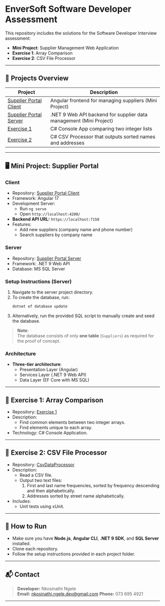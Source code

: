 # EnverSoft Software Developer Assessment

This repository includes the solutions for the Software Developer Interview assessment:

- **Mini Project**: Supplier Management Web Application
- **Exercise 1**: Array Comparison
- **Exercise 2**: CSV File Processor

---

## 📂 Projects Overview

| Project        | Description |
|----------------|-------------|
| [Supplier Portal Client](https://github.com/Nkosinathi-dev1/supplier-portal-client/tree/frontend-poc-setup) | Angular frontend for managing suppliers (Mini Project) |
| [Supplier Portal Server](https://github.com/Nkosinathi-dev1/supplier-portal-server) | .NET 9 Web API backend for supplier data management (Mini Project) |
| [Exercise 1](https://github.com/Nkosinathi-dev1/exercise1) | C# Console App comparing two integer lists |
| [Exercise 2](https://github.com/Nkosinathi-dev1/CsvDataProcessor) | C# CSV Processor that outputs sorted names and addresses |

---

## 🖥️ Mini Project: Supplier Portal

### Client

- Repository: [Supplier Portal Client](https://github.com/Nkosinathi-dev1/supplier-portal-client/tree/frontend-poc-setup)
- Framework: Angular 17
- Development Server:
  - Run `ng serve`
  - Open `http://localhost:4200/`
- **Backend API URL:** `https://localhost:7158`
- Features:
  - Add new suppliers (company name and phone number)
  - Search suppliers by company name

### Server

- Repository: [Supplier Portal Server](https://github.com/Nkosinathi-dev1/supplier-portal-server)
- Framework: .NET 9 Web API
- Database: MS SQL Server

### Setup Instructions (Server)

1. Navigate to the server project directory.
2. To create the database, run:
   ```bash
   dotnet ef database update
   ```
3. Alternatively, run the provided SQL script to manually create and seed the database.

> **Note**:  
> The database consists of only **one table** (`Suppliers`) as required for the proof of concept.

### Architecture

- **Three-tier architecture**: 
  - Presentation Layer (Angular)
  - Services Layer (.NET 9 Web API)
  - Data Layer (EF Core with MS SQL)

---

## 🧩 Exercise 1: Array Comparison

- Repository: [Exercise 1](https://github.com/Nkosinathi-dev1/exercise1)
- Description:
  - Find common elements between two integer arrays.
  - Find elements unique to each array.
- Technology: C# Console Application.

---

## 📄 Exercise 2: CSV File Processor

- Repository: [CsvDataProcessor](https://github.com/Nkosinathi-dev1/CsvDataProcessor)
- Description:
  - Read a CSV file.
  - Output two text files:
    1. First and last name frequencies, sorted by frequency descending and then alphabetically.
    2. Addresses sorted by street name alphabetically.
- Includes:
  - Unit tests using xUnit.

---

## 🚀 How to Run

- Make sure you have **Node.js**, **Angular CLI**, **.NET 9 SDK**, and **SQL Server** installed.
- Clone each repository.
- Follow the setup instructions provided in each project folder.

---

## 📬 Contact

> **Developer:** Nkosinathi Ngele  
> **Email:** nkosinathi.ngele.dev@gmail.com
> **Phone:** 073 695 4921
---
